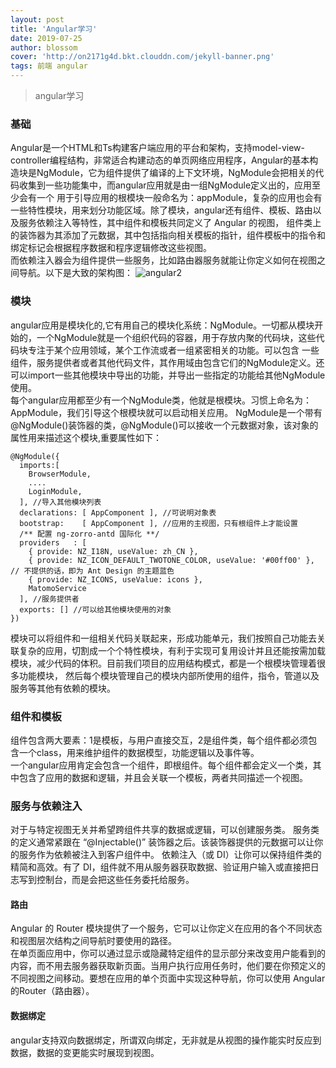 ```yaml
---
layout: post
title: 'Angular学习'
date: 2019-07-25
author: blossom
cover: 'http://on2171g4d.bkt.clouddn.com/jekyll-banner.png'
tags: 前端 angular
---
```


> angular学习

### 基础
Angular是一个HTML和Ts构建客户端应用的平台和架构，支持model-view-controller编程结构，非常适合构建动态的单页网络应用程序，Angular的基本构造块是NgModule，它为组件提供了编译的上下文环境，NgModule会把相关的代码收集到一些功能集中，而angular应用就是由一组NgModule定义出的，应用至少会有一个
用于引导应用的根模块一般命名为：appModule，复杂的应用也会有一些特性模块，用来划分功能区域。除了模块，angular还有组件、模板、路由以及服务依赖注入等特性，其中组件和模板共同定义了 Angular 的视图，
组件类上的装饰器为其添加了元数据，其中包括指向相关模板的指针，组件模板中的指令和绑定标记会根据程序数据和程序逻辑修改这些视图。
<br>而依赖注入器会为组件提供一些服务，比如路由器服务就能让你定义如何在视图之间导航。以下是大致的架构图：
![angular2](https://blossom102er.github.io/assets/img/angular2.png)
### 模块
angular应用是模块化的,它有用自己的模块化系统：NgModule。一切都从模块开始的，一个NgModule就是一个组织代码的容器，用于存放内聚的代码块，这些代码块专注于某个应用领域，某个工作流或者一组紧密相关的功能。可以包含
一些组件，服务提供者或者其他代码文件，其作用域由包含它们的NgModule定义。还可以import一些其他模块中导出的功能，并导出一些指定的功能给其他NgModule使用。
<br>每个angular应用都至少有一个NgModule类，他就是根模块。习惯上命名为：AppModule，我们引导这个根模块就可以启动相关应用。
NgModule是一个带有@NgModule()装饰器的类，@NgModule()可以接收一个元数据对象，该对象的属性用来描述这个模块,重要属性如下：
    
    @NgModule({
      imports:[
        BrowserModule,
        ....
        LoginModule,
      ], //导入其他模块列表
      declarations: [ AppComponent ], //可说明对象表
      bootstrap:    [ AppComponent ], //应用的主视图，只有根组件上才能设置
      /** 配置 ng-zorro-antd 国际化 **/
      providers   : [
        { provide: NZ_I18N, useValue: zh_CN },
        { provide: NZ_ICON_DEFAULT_TWOTONE_COLOR, useValue: '#00ff00' }, // 不提供的话，即为 Ant Design 的主题蓝色
        { provide: NZ_ICONS, useValue: icons },
        MatomoService
      ], //服务提供者
      exports: [] //可以给其他模块使用的对象
    })
   
模块可以将组件和一组相关代码关联起来，形成功能单元，我们按照自己功能去关联复杂的应用，切割成一个个特性模块，有利于实现可复用设计并且还能按需加载模块，减少代码的体积。目前我们项目的应用结构模式，都是一个根模块管理着很多功能模块，
然后每个模块管理自己的模块内部所使用的组件，指令，管道以及服务等其他有依赖的模块。
### 组件和模板
组件包含两大要素：1是模板，与用户直接交互，2是组件类，每个组件都必须包含一个class，用来维护组件的数据模型，功能逻辑以及事件等。
<br>一个angular应用肯定会包含一个组件，即根组件。每个组件都会定义一个类，其中包含了应用的数据和逻辑，并且会关联一个模板，两者共同描述一个视图。
### 服务与依赖注入
对于与特定视图无关并希望跨组件共享的数据或逻辑，可以创建服务类。 服务类的定义通常紧跟在 “@Injectable()” 装饰器之后。该装饰器提供的元数据可以让你的服务作为依赖被注入到客户组件中。
依赖注入（或 DI）让你可以保持组件类的精简和高效。有了 DI，组件就不用从服务器获取数据、验证用户输入或直接把日志写到控制台，而是会把这些任务委托给服务。
#### 路由
Angular 的 Router 模块提供了一个服务，它可以让你定义在应用的各个不同状态和视图层次结构之间导航时要使用的路径。
<br>在单页面应用中，你可以通过显示或隐藏特定组件的显示部分来改变用户能看到的内容，而不用去服务器获取新页面。当用户执行应用任务时，他们要在你预定义的不同视图之间移动。要想在应用的单个页面中实现这种导航，你可以使用 Angular 的Router（路由器）。

#### 数据绑定
angular支持双向数据绑定，所谓双向绑定，无非就是从视图的操作能实时反应到数据，数据的变更能实时展现到视图。
